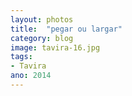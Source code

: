 ```yaml
---
layout: photos
title:  "pegar ou largar"
category: blog
image: tavira-16.jpg
tags:
- Tavira
ano: 2014
---
```




